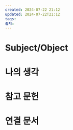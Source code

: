 ```yaml
---
created: 2024-07-22 21:12
updated: 2024-07-22T21:12
tags: 
출처: 
---
```

# Subject/Object 

# 나의 생각

# 참고 문헌

# 연결 문서

